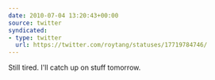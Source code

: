 ```yaml
---
date: 2010-07-04 13:20:43+00:00
source: twitter
syndicated:
- type: twitter
  url: https://twitter.com/roytang/statuses/17719784746/
---
```


Still tired. I'll catch up on stuff tomorrow.
